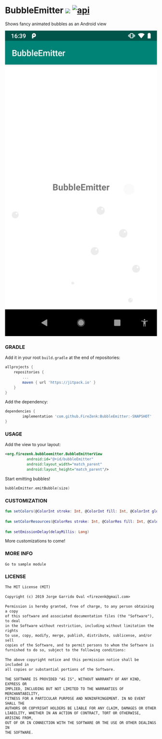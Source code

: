 # BubbleEmitter [![](https://jitpack.io/v/FireZenk/BubbleEmitter.svg)](https://jitpack.io/#FireZenk/BubbleEmitter) <a href="https://android-arsenal.com/api?level=16"><img src="https://img.shields.io/badge/API-19%2B-orange.svg?style=flat" alt="api"></a>

Shows fancy animated bubbles as an Android view

![sample animation](art/animation_sample.gif)

### GRADLE
Add it in your root `build.gradle` at the end of repositories:

```groovy
allprojects {
	repositories {
		...
		maven { url 'https://jitpack.io' }
	}
}
```

Add the dependency:

```groovy
dependencies {
        implementation 'com.github.FireZenk:BubbleEmitter:-SNAPSHOT'
}
```

### USAGE

Add the view to your layout:

```xml
<org.firezenk.bubbleemitter.BubbleEmitterView
          android:id="@+id/bubbleEmitter"
          android:layout_width="match_parent"
          android:layout_height="match_parent"/>
```

Start emitting bubbles!

```kotlin
bubbleEmitter.emitBubble(size)
```

### CUSTOMIZATION

```kotlin
fun setColors(@ColorInt stroke: Int, @ColorInt fill: Int, @ColorInt gloss: Int)

fun setColorResources(@ColorRes stroke: Int, @ColorRes fill: Int, @ColorRes gloss: Int

fun setEmissionDelay(delayMillis: Long)
```

More customizations to come!

### MORE INFO

```
Go to sample module
```

### LICENSE

```
The MIT License (MIT)

Copyright (c) 2019 Jorge Garrido Oval <firezenk@gmail.com>

Permission is hereby granted, free of charge, to any person obtaining a copy
of this software and associated documentation files (the "Software"), to deal
in the Software without restriction, including without limitation the rights
to use, copy, modify, merge, publish, distribute, sublicense, and/or sell
copies of the Software, and to permit persons to whom the Software is
furnished to do so, subject to the following conditions:

The above copyright notice and this permission notice shall be included in
all copies or substantial portions of the Software.

THE SOFTWARE IS PROVIDED "AS IS", WITHOUT WARRANTY OF ANY KIND, EXPRESS OR
IMPLIED, INCLUDING BUT NOT LIMITED TO THE WARRANTIES OF MERCHANTABILITY,
FITNESS FOR A PARTICULAR PURPOSE AND NONINFRINGEMENT. IN NO EVENT SHALL THE
AUTHORS OR COPYRIGHT HOLDERS BE LIABLE FOR ANY CLAIM, DAMAGES OR OTHER
LIABILITY, WHETHER IN AN ACTION OF CONTRACT, TORT OR OTHERWISE, ARISING FROM,
OUT OF OR IN CONNECTION WITH THE SOFTWARE OR THE USE OR OTHER DEALINGS IN
THE SOFTWARE.
```
